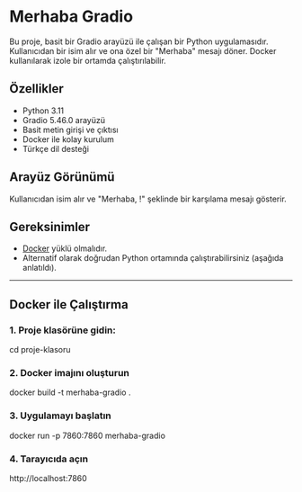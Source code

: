 #  Merhaba Gradio

Bu proje, basit bir Gradio arayüzü ile çalışan bir Python uygulamasıdır. Kullanıcıdan bir isim alır ve ona özel bir "Merhaba" mesajı döner. Docker kullanılarak izole bir ortamda çalıştırılabilir.

##  Özellikler

- Python 3.11
- Gradio 5.46.0 arayüzü
- Basit metin girişi ve çıktısı
- Docker ile kolay kurulum
- Türkçe dil desteği

##  Arayüz Görünümü

Kullanıcıdan isim alır ve "Merhaba, <isim>!" şeklinde bir karşılama mesajı gösterir.

##  Gereksinimler

- [Docker](https://www.docker.com/) yüklü olmalıdır.
- Alternatif olarak doğrudan Python ortamında çalıştırabilirsiniz (aşağıda anlatıldı).

---
## Docker ile Çalıştırma  
### 1. Proje klasörüne gidin:  
cd proje-klasoru  
### 2. Docker imajını oluşturun  
docker build -t merhaba-gradio .  
### 3. Uygulamayı başlatın  
docker run -p 7860:7860 merhaba-gradio  
### 4. Tarayıcıda açın  
http://localhost:7860
